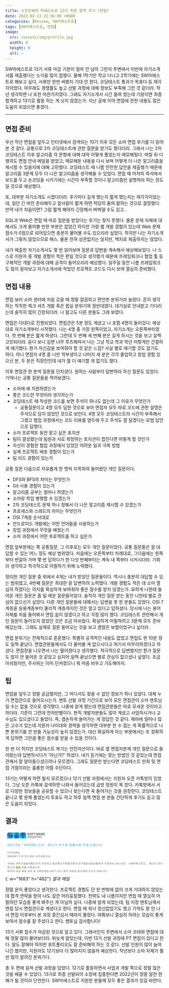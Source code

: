 ```yaml
---
title: 소프트웨어 마에스트로 12기 최종 합격 후기 (면접)
date: 2022-02-13 22:56:00 +0900
categories: [Review, SW마에스트로]
tags: [SW마에스트로, 면접]
image:
  src: /assets/img/profile.jpg
  width: 0
  height: 0
  alt: ~
---
```


SW마에스트로 13기 서류 마감 기한이 얼마 안 남아 그런지 주변에서 이번에 자기소개서를 제출했다는 소식을 많이 접했다. 올해 1학기만 학교 다니고 2학기에는 SW마에스트로 해보고 싶다, 서류만 한번 써봤지 기대 안 한다, 코딩테스트 통과가 목표다 등 제각각이었다. 아무래도 경쟁률도 높고 선발 과정에 대해 정보도 부족해 그런 것 같더라. 작년 생각하면 나 또한 마찬가지였다. 그래도 자기소개서 시간 들여 썼는데 기왕이면 최종 합격하고 13기로 활동 하는 게 낫지 않겠는가. 지난 글에 이어 면접에 관한 내용도 많은 도움이 되었으면 좋겠다.

***

## 면접 준비

우선 작년 면접을 앞두고 인터넷에서 검색되는 10기 이후 모든 소마 면접 후기를 다 읽어본 것 같다. 공통으로 2차 코딩테스트에 관한 질문을 받기도 했다더라. 그래서 나는 2차 코딩테스트 이후 알고리즘 각 문항에 대해 대략 어떻게 풀었는지 메모해뒀다. 며칠 뒤 다행히도 면접 안내 메일을 받았고, 메모해둔 내용을 다시 보며 어떻게 더 나은 알고리즘을 제시할 수 있을지에 대해 고민했다. 코딩테스트 때 나름 안전한 답안을 제출했기 때문에 알고리즘 3문제 모두 더 나은 알고리즘을 생각해둘 수 있었다. 면접 때 어차피 즉석에서 보드를 두고 손코딩을 시키기에는 시간이 부족할 것이니 알고리즘만 설명하라 하는 정도일 것으로 예상했다.

또, 대부분 자기소개도 시켰다더라. 후기마다 길게 했는지 짧게 했는지는 제각각이었는데, 일단 긴 버전 준비해두고 앞사람이 짧게 하면 적당히 줄여 말하는 것으로 결정했다. 만약 내가 처음이면? 그럼 짧게 해야지 긴장해서 버벅댈 수도 있고..

SQL과 Web은 면접 때 따로 질문을 받았다는 후기는 찾지 못했다. 물론 문제 자체에 대해서도 크게 물어볼 만한 부분은 없었긴 하지만 가령 웹 개발 경험이 있는데 Web 문제 점수가 0점으로 되어있으면 충분히 물어볼 수도 있으리라 싶었다. 하지만 나는 자기소개서가 그렇지 않았으므로 패스. 물론 전혀 상관없지는 않지만, 백지로 제출하지는 않았다.

내가 제출한 자기소개서도 몇 번 읽어보며 질문과 답변을 계속해서 예상해보았다. 나 스스로 지원자 중 개발 경험이 적은 편일 것으로 생각했기 때문에 프레임워크나 협업 툴 등 구체적인 개발 과정에 대해 공격이 들어오리라 예상했다. 일주일 동안 나름 프레임워크도 많이 알아보고 자기소개서에 적었던 프로젝트 코드도 다시 보며 열심히 준비했다.

## 면접 내용

면접 보러 소마 센터에 처음 갔을 때 정말 깔끔하고 편안한 분위기라 놀랐다. 흔히 생각하는 칙칙한 체크 셔츠 개발 혹은 랩실 분위기와 정반대였다. 대기실로 안내받고 기다리는데 솔직히 많이 긴장되더라. 나 말고도 다른 분들도 그래 보였다.

면접은 다대다로 진행되었다. 면접관은 5분 정도 계셨고 나 포함 4명이 들어갔다. 예상대로 자기소개부터 시작했다. 나는 4명 중 가장 왼쪽이었고, 자기소개는 오른쪽부터였다. 첫 번째 분은 짧게 하셨다. 그런데 두 번째 세 번째 분은 길게 하시는 것을 보고 살짝 고민되더라. 듣다 보니 길면 너무 루즈해져서 나는 그냥 학교 학과 학년 이렇게만 간결하게 얘기했다. 뭔가 자신감을 보여줘야 할 것 같은 느낌? 사실 별로 얘기할 것도 없기도 하다. 아니 면접자 4명 중 나만 학부생이고 나머지 세 분은 각각 졸업하고 창업 경험 있으신 분, 두 분은 직장인인데 내가 뭘 더 얘기할 게 없기도 했다.

이후 면접관 한 분씩 질문을 던지셨다. 원하는 사람부터 답변하라 하신 질문도 있었다. 기억나는 공통 질문들을 적어보겠다.
- 소마에 왜 지원하였는가
- 좋은 코드란 무엇이라 생각하는가
- 코딩테스트 때 작성한 코드를 보면 주석이 하나도 없는데 그 이유가 무엇인가
  - 공통질문이고 4명 모두 답한 것으로 보아 면접자 모두 따로 코드에 관한 설명은 주석으로 담지 않았던 것으로 보인다. 4명 모두 코딩테스트라 시간이 부족해서 그랬고 협업 과정에서는 코드 리뷰를 염두에 두고 주석도 잘 달겠다는 모범 답안으로 답했다.
- 소마 프로젝트 동안 맡고 싶은 포지션
- 팀이 결성됐는데 팀원과 서로 희망하는 포지션이 겹친다면 어떻게 할 것인가
- 자신이 경험한 협업 과정에서 있었던 어려운 일과 극복 방법
- 실제 프로젝트 배포 경험이 있는가
- 팀 리드 경험이 있는가

공통 질문 다음으로 자유롭게 한 명씩 지목하여 들어왔던 개인 질문이다.
- DFS와 BFS의 차이는 무엇인가
- Git 사용 경험이 있는가
- 알고리즘 공부는 얼마나 하였는가
- 소마랑 학업 병행할 수 있겠는가
- 2차 코딩테스트 문제 하나 정해서 더 나은 알고리즘 제시할 수 있겠는가
- 프로세스와 스레드의 차이는 무엇인가
- OSI 7계층 순서대로
- 안드로이드 개발에는 어떤 언어들을 사용하는가
- 창업 과정에서 무엇을 배웠는가
- 소마 과정에서 어떤 프로젝트를 하고 싶은가

면접 앞부분에는 쭉 공통질문, 그 이후로는 모두 개인 질문이었다. 공통 질문들은 잘 대답할 수 있는 어느 정도 예상 범위였다. 처음에는 오른쪽부터 차례대로, 그다음에는 왼쪽부터 번갈아 가며 몇 번 답하다가 한 다섯 번째부터는 계속 내 쪽부터 시키시더라. 기회라 생각하고 적극적으로 어필하기 위해 노력했다.

정리한 개인 질문 중 위에서 4개는 내가 받았던 질문들이다. 역시나 충분히 대답할 수 있는 범위였고, 4번째 질문은 최대한 잘 답변하려 노력했다. 개발 경험도 적은 데 소마 열심히 하겠다는 의지를 확실하게 보여줘야 좋은 점수를 받지 않겠는가. 묘하게 나한테 들어온 개인 질문은 좀 덜 매운 질문들이었다. 솔직히 개인 질문 받는 동안 나한테 별로 관심이 없으신가 싶었다. 다른 개인 질문들에 대해서는 답변을 못 한 분들도 있었다. OSI 7계층을 응용계층부터 물리적 계층까지인 것은 알고 있다고 답하셨다. 당시에 나는 용어 자체를 처음 들어봐서 면접 쉽지 않겠다고 하고 걱정 많이 했다. 코딩테스트 관련해서 개인 질문이 들어오지 않았던 것은 조금 아쉬웠다. 확실하게 어필하려고 3문제 모두 준비해갔는데.. 그래도 실제로 질문 들어오는 것을 보고 괜찮은 보험이었구나 싶더라.

면접 분위기는 전체적으로 훈훈했다. 특별히 공격적인 내용도 없었고 면접도 한 10분 정도 일찍 끝났다. 면접관분들께서도 더 물어볼 게 없으시다고 여기서 마무리하겠다고 하셨다. 면접장을 나오면서 나는 떨어졌다고 생각했다. 적극적으로 답변했지만 뭔가 질문도 많이 안 들어온 것 같았고 심지어 일찍 끝났으면 별로 관심이 없으셨나 싶었다. 조금 아쉬웠지만, 주사위는 이미 던져졌으니 뭐 마음 비우고 기도해야지.

## 팁

면접을 앞두고 정말 궁금했지만, 그 어디서도 찾을 수 없던 정보가 하나 있었다. 대체 누가 면접관으로 들어오시는가. 멘토 선발 과정 기간으로 보아 모든 면접관이 소마 멘토님일 수는 없을 것으로 생각했다. 나중에 알게 됐는데 면접관분들은 따로 모셔온 것이라고 하더라. 기준이 그런데 천차만별이다. 현직 개발자분들도 많이 계셨고 사업하시거나 교수님도 있으셨다고 들었다. 즉, 겸손하게 들어가는 게 정답인 것 같다. 재야에 얼마나 많은 고수가 있는데 지원자 나이대와 경력을 생각하면 대부분 한 수 접는 게 확률적으로 나쁜 분위기를 안 만들 가능성이 높지 않겠는가. 대신 확실하게 아는 부분에서는 또 정확하게 답하면 그만큼 좋은 점수를 받을 수 있을 것이다.

한 번 더 적지만 코딩테스트 복기는 안전자산이다. 바로 옆 면접자분께 개인 질문으로 들어왔는데 답변하시다가 '아닌가?' 하셨다. 내가 듣기에는 맞는 방법인 것 같았는데 면접관께서 잘 알아들으셨으려나 모르겠다. 그래도 질문만 받는다면 코딩테스트 만회 및 면접 가점이라는 훌륭한 어필 수단이다.

13기는 어떻게 하면 될지 모르겠으나 12기 선발 과정에서는 지원자 오픈 카톡방이 있었다. 그냥 오픈 카톡에 검색하면 나와서 들어갔는데 금방 정원이 꽉 찼다. 카톡방에서 서로 다양한 정보들을 공유할 수 있으니 찾는다면 꼭 들어가는 것을 권장한다. 코딩테스트 끝나고 몇 문제 풀었는지 투표도 하고 하루 일찍 면접 본 분들 간단하게 후기도 듣고 많은 도움이 되었다.

## 결과

![1.png](/assets/img/posts/2022-02-13-swm-review-2/1.png){: w="1683" h="462"}
_결과 메일_

정말 운이 좋았다고 생각한다. 프로젝트 경험도 단 한 번밖에 없어 크게 기대하지 않았는데 합격 연락을 받아 나도 잠깐 어리둥절했다. 전략도 내 나름이지만 면접 때 열심히 어필하던 모습을 좋게 봐주신 게 아닐까 싶다. 나중에 알게 되었는데, 팀 지정 멘토님께서 면접 당시 면접관으로 계셨다고 한다. 면접 때 워낙 정신없었기도 했고 기억도 잘 안 나서 면접 이후부터 본 과정 중간심사 때까지 몰랐다. 여쭤보니 열심히 하려는 모습이 좋게 보여서 점수를 잘 주셨다고 한다. 멘토님 감사합니다!

13기 서류 접수가 마감된 것으로 알고 있다. 그래서인지 주변에서 소마 코테와 면접에 대해 정말 많이 물어보더라. 뒤늦게 알았는데, 이번 13기 선발 과정에 PT 면접이 있다고 한다. 말도 잘해야 하지만 포트폴리오도 잘 준비해야 하는 것 같다. 선발 인원이 많이 늘어나긴 했지만, 지원자도 12기보다 더 많아지지 않을까 예상한다. 작년보다 소마 자체가 훨씬 많이 알려진 분위기다.

총 두 편에 걸쳐 선발 과정을 담았다. 12기로 활동하면서 사업과 개발 쪽으로 정말 많은 것을 배울 수 있었다. 13기로 최종 선발되어 소망에 집중한다면 2022년이 정말 알찬 한 해가 될 것이라 단언한다. SW마에스트로 지원한 분들께 모두 좋은 결과가 있길 바란다.